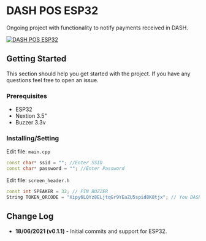 # DASH POS ESP32

Ongoing project with functionality to notify payments received in DASH.

[![DASH POS ESP32](https://img.youtube.com/vi/npzFl3ya2Bg/0.jpg)](https://www.youtube.com/watch?v=npzFl3ya2Bg)

## Getting Started
This section should help you get started with the project. If you have any questions feel free to open an issue.

### Prerequisites
- ESP32
- Nextion 3.5"
- Buzzer 3.3v

### Installing/Setting

Edit file: `main.cpp`
```c++
const char* ssid = ""; //Enter SSID
const char* password = ""; //Enter Password
```

Edit file: `screen_header.h`
```c++
const int SPEAKER = 32; // PIN BUZZER
String TOKEN_QRCODE = "Xipy6LQYz8ELjtqGr9YEaZU5spid8K8tjx"; // You DASH Address
```

## Change Log
- **18/06/2021 (v0.1.1)** - Initial commits and support for ESP32.
